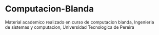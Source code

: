 # Computacion-Blanda

Material academico realizado en curso de computacion blanda, Ingenieria de sistemas y computacion, Universidad Tecnologica de Pereira 
